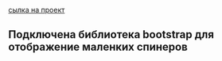[сылка на проект](https://andre7061.github.io/wer/)
## Подключена библиотека bootstrap для отображение маленких спинеров